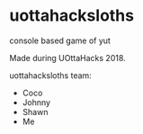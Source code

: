 # uottahacksloths
console based game of yut

Made during UOttaHacks 2018.

uottahacksloths team:
- Coco
- Johnny
- Shawn
- Me

